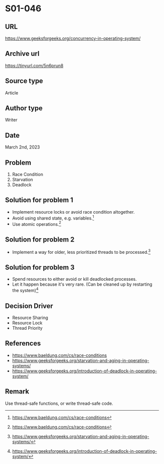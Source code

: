 # S01-046

## URL

https://www.geeksforgeeks.org/concurrency-in-operating-system/

## Archive url

https://tinyurl.com/5n6prun8

## Source type

Article

## Author type

Writer

## Date

March 2nd, 2023

## Problem

1. Race Condition
2. Starvation
3. Deadlock

## Solution for problem 1

-   Implement resource locks or avoid race condition altogether.
-   Avoid using shared state, e.g. variables.[^1]
-   Use atomic operations.[^1]

## Solution for problem 2

-   Implement a way for older, less prioritized threads to be processed.[^2]

## Solution for problem 3

-   Spend resources to either avoid or kill deadlocked processes.
-   Let it happen because it's very rare. (Can be cleaned up by restarting the system)[^3]

## Decision Driver

-   Resource Sharing
-   Resource Lock
-   Thread Priority

## References

-   https://www.baeldung.com/cs/race-conditions
-   https://www.geeksforgeeks.org/starvation-and-aging-in-operating-systems/
-   https://www.geeksforgeeks.org/introduction-of-deadlock-in-operating-system/

## Remark

Use thread-safe functions, or write thread-safe code.

[^1]: https://www.baeldung.com/cs/race-conditions
[^2]: https://www.geeksforgeeks.org/starvation-and-aging-in-operating-systems/
[^3]: https://www.geeksforgeeks.org/introduction-of-deadlock-in-operating-system/
